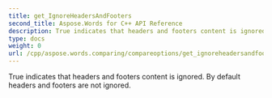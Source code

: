 ```yaml
---
title: get_IgnoreHeadersAndFooters
second_title: Aspose.Words for C++ API Reference
description: True indicates that headers and footers content is ignored. By default headers and footers are not ignored. 
type: docs
weight: 0
url: /cpp/aspose.words.comparing/compareoptions/get_ignoreheadersandfooters/
---
```


True indicates that headers and footers content is ignored. By default headers and footers are not ignored. 

